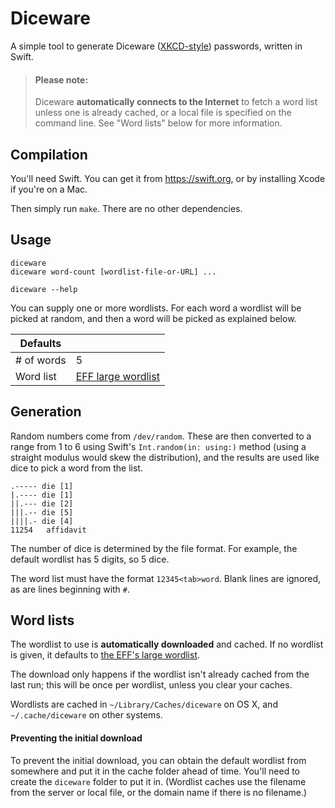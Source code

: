 # Diceware

A simple tool to generate Diceware ([XKCD-style][xkcd]) passwords, written in Swift.

> #### Please note:
>
> Diceware **automatically connects to the Internet** to fetch a word list unless one is already cached, or a local file is specified on the command line. See "Word lists" below for more information.

## Compilation

You'll need Swift. You can get it from https://swift.org, or by installing Xcode if you're on a Mac.

Then simply run `make`. There are no other dependencies.

## Usage

```
diceware
diceware word-count [wordlist-file-or-URL] ...

diceware --help
```

You can supply one or more wordlists. For each word a wordlist will be picked at random, and then a word will be picked as explained below.

| Defaults   |                                |
|------------|--------------------------------|
| # of words | 5                              |
| Word list  | [EFF large wordlist][wordlist] |

## Generation

Random numbers come from `/dev/random`. These are then converted to a range from 1 to 6 using Swift's `Int.random(in: using:)` method (using a straight modulus would skew the distribution), and the results are used like dice to pick a word from the list.

```
.----- die [1]
|.---- die [1]
||.--- die [2]
|||.-- die [5]
||||.- die [4]
11254	affidavit
```

The number of dice is determined by the file format. For example, the default wordlist has 5 digits, so 5 dice.

The word list must have the format `12345<tab>word`. Blank lines are ignored, as are lines beginning with `#`.

## Word lists

The wordlist to use is **automatically downloaded** and cached. If no wordlist is given, it defaults to [the EFF's large wordlist][wordlist].

The download only happens if the wordlist isn't already cached from the last run; this will be once per wordlist, unless you clear your caches.

Wordlists are cached in `~/Library/Caches/diceware` on OS X, and `~/.cache/diceware` on other systems.

#### Preventing the initial download

To prevent the initial download, you can obtain the default wordlist from somewhere and put it in the cache folder ahead of time. You'll need to create the `diceware` folder to put it in. (Wordlist caches use the filename from the server or local file, or the domain name if there is no filename.)

[wordlist]: https://www.eff.org/files/2016/07/18/eff_large_wordlist.txt
[xkcd]: https://xkcd.com/936/
